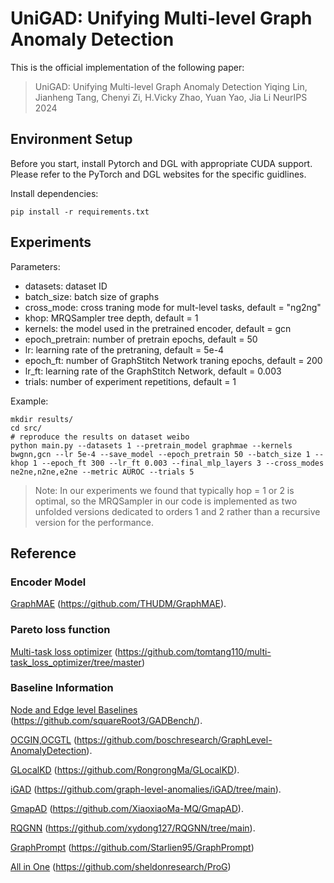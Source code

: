 # UniGAD: Unifying Multi-level Graph Anomaly Detection

This is the official implementation of the following paper:

>UniGAD: Unifying Multi-level Graph Anomaly Detection
>Yiqing Lin, Jianheng Tang, Chenyi Zi, H.Vicky Zhao, Yuan Yao, Jia Li
>NeurIPS 2024 

Environment Setup
-----------------

Before you start, install Pytorch and DGL with appropriate CUDA support. Please refer to the PyTorch and DGL websites for the specific guidlines.

Install dependencies:

```shell
pip install -r requirements.txt
```

Experiments
-----------------

Parameters:
- datasets: dataset ID
- batch_size: batch size of graphs
- cross_mode: cross traning mode for mult-level tasks, default = "ng2ng"
- khop: MRQSampler tree depth, default = 1
- kernels: the model used in the pretrained encoder, default = gcn
- epoch_pretrain: number of pretrain epochs, default = 50
- lr: learning rate of the pretraning, default = 5e-4
- epoch_ft: number of GraphStitch Network traning epochs, default = 200
- lr_ft: learning rate of the GraphStitch Network, default = 0.003
- trials: number of experiment repetitions, default = 1

Example: 
```shell
mkdir results/
cd src/
# reproduce the results on dataset weibo
python main.py --datasets 1 --pretrain_model graphmae --kernels bwgnn,gcn --lr 5e-4 --save_model --epoch_pretrain 50 --batch_size 1 --khop 1 --epoch_ft 300 --lr_ft 0.003 --final_mlp_layers 3 --cross_modes ne2ne,n2ne,e2ne --metric AUROC --trials 5
```

>Note: In our experiments we found that typically hop = 1 or 2 is optimal, so the MRQSampler in our code is implemented as two unfolded versions dedicated to orders 1 and 2 rather than a recursive version for the performance.


## Reference

### Encoder Model

[GraphMAE](https://github.com/THUDM/GraphMAE) (https://github.com/THUDM/GraphMAE).

### Pareto loss function

[Multi-task loss optimizer](https://github.com/tomtang110/multi-task_loss_optimizer/tree/master) (https://github.com/tomtang110/multi-task_loss_optimizer/tree/master)

### Baseline Information

[Node and Edge level Baselines](https://github.com/squareRoot3/GADBench/) (https://github.com/squareRoot3/GADBench/).

[OCGIN,OCGTL](https://github.com/boschresearch/GraphLevel-AnomalyDetection) (https://github.com/boschresearch/GraphLevel-AnomalyDetection).

[GLocalKD](https://github.com/RongrongMa/GLocalKD) (https://github.com/RongrongMa/GLocalKD).

[iGAD](https://github.com/graph-level-anomalies/iGAD/tree/main) (https://github.com/graph-level-anomalies/iGAD/tree/main).

[GmapAD](https://github.com/XiaoxiaoMa-MQ/GmapAD) (https://github.com/XiaoxiaoMa-MQ/GmapAD).

[RQGNN](https://github.com/xydong127/RQGNN/tree/main) (https://github.com/xydong127/RQGNN/tree/main).

[GraphPrompt](https://github.com/Starlien95/GraphPrompt) (https://github.com/Starlien95/GraphPrompt)

[All in One](https://github.com/sheldonresearch/ProG) (https://github.com/sheldonresearch/ProG)
